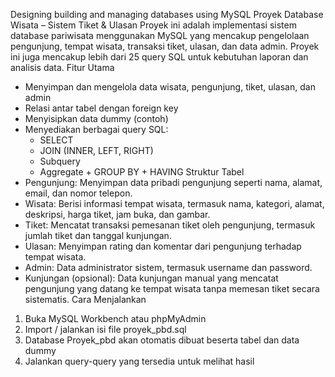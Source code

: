 Designing building and managing databases using MySQL
Proyek Database Wisata – Sistem Tiket & Ulasan
Proyek ini adalah implementasi sistem database pariwisata menggunakan MySQL yang mencakup pengelolaan pengunjung, tempat wisata, transaksi tiket, ulasan, dan data admin. Proyek ini juga mencakup lebih dari 25 query SQL untuk kebutuhan laporan dan analisis data.
 Fitur Utama
- Menyimpan dan mengelola data wisata, pengunjung, tiket, ulasan, dan admin
- Relasi antar tabel dengan foreign key
- Menyisipkan data dummy (contoh)
- Menyediakan berbagai query SQL:
  - SELECT
  - JOIN (INNER, LEFT, RIGHT)
  - Subquery
  - Aggregate + GROUP BY + HAVING
  Struktur Tabel
-	Pengunjung: Menyimpan data pribadi pengunjung seperti nama, alamat, email, dan nomor telepon.
-	Wisata: Berisi informasi tempat wisata, termasuk nama, kategori, alamat, deskripsi, harga tiket, jam buka, dan gambar.
-	Tiket: Mencatat transaksi pemesanan tiket oleh pengunjung, termasuk jumlah tiket dan tanggal kunjungan.
-	Ulasan: Menyimpan rating dan komentar dari pengunjung terhadap tempat wisata.
-	Admin: Data administrator sistem, termasuk username dan password.
-	Kunjungan (opsional): Data kunjungan manual yang mencatat pengunjung yang datang ke tempat wisata tanpa memesan tiket secara sistematis.
 Cara Menjalankan
1. Buka MySQL Workbench atau phpMyAdmin
2. Import / jalankan isi file proyek_pbd.sql
3. Database Proyek_pbd akan otomatis dibuat beserta tabel dan data dummy
4. Jalankan query-query yang tersedia untuk melihat hasil

